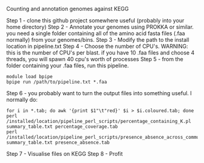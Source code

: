 Counting and annotation genomes against KEGG

Step 1 - clone this github project somewhere useful (probably into your home directory)
Step 2 - Annotate your genomes using PROKKA or similar.  you need a single folder containing all of the amino acid fasta files (.faa normally) from your genomes/bins.
Step 3 - Modify the path to the install location in pipeline.txt
Step 4 - Choose the number of CPU's.  WARNING: this is the number of CPU's per blast.  if you have 10 .faa files and choose 4 threads, you will spawn 40 cpu's worth of processes
Step 5 - from the folder containing your .faa files, run this pipeline.
	
	module load bpipe
	bpipe run /path/to/pipeline.txt *.faa

Step 6 - you probably want to turn the output files into something useful.  I normally do:

	for i in *.tab; do awk '{print $1"\t"red}' $i > $i.coloured.tab; done
	perl /installed/location/pipeline_perl_scripts/percentage_containing_K.pl summary_table.txt percentage_coverage.tab
	perl /installed/location/pipeline_perl_scripts/presence_absence_across_community.pl summary_table.txt presence_absence.tab

Step 7 - Visualise files on KEGG
Step 8 - Profit


